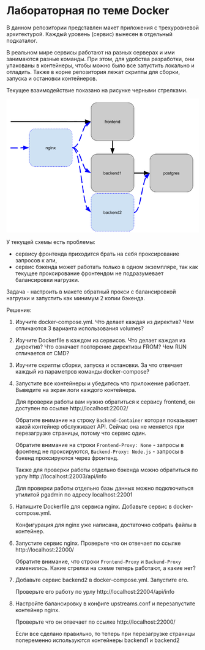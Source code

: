 # Лабораторная по теме Docker

В данном репозитории представлен макет приложения с трехуровневой архитектурой.
Каждый уровень (сервис) вынесен в отдельный подкаталог.

В реальном мире сервисы работают на разных серверах и ими занимаются разные команды.
При этом, для удобства разработки, они упакованы в контейнеры, чтобы можно было все запустить локально и отладить.
Также в корне репозитория лежат скрипты для сборки, запуска и остановки контейнеров.

Текущее взаимодействие показано на рисунке черными стрелками.

![Схема сервисов](javatech-docker-example.png)

У текущей схемы есть проблемы:
 - сервису фронтенда приходится брать на себя проксирование запросов к апи,
 - сервис бэкенда может работать только в одном экземпляре, так как текущее проксирование фронтендом не подразумевает балансировки нагрузки.

Задача - настроить в макете обратный прокси с балансировкой нагрузки и запустить как минимум 2 копии бэкенда.

Решение:
1. Изучите docker-compose.yml. Что делает каждая из директив? Чем отличаются 3 варианта использования volumes?
2. Изучите Dockerfile в каждом из сервисов. Что делает каждая из директив? Что означает повторение директивы FROM? Чем RUN отличается от CMD?
3. Изучите скрипты сборки, запуска и остановки. За что отвечает каждый из параметров команды docker-compose?
4. Запустите все контейнеры и убедитесь что приложение работает. Выведите на экран логи каждого контейнера.

    Для проверки работы вам нужно обратиться к сервису frontend, он доступен по ссылке http://localhost:22002/

    Обратите внимание на строку `Backend-Container` которая показывает какой контейнер обслуживает API.
    Сейчас она не меняется при перезагрузке страницы, потому что сервис один.
    
    Обратите внимание на строки `Frontend-Proxy: None` - запросы в фронтенд не проксируются,
    `Backend-Proxy: Node.js` - запросы в бэкенд проксируются через фронтенд.

    Также для проверки работы отдельно бэкенда можно обратиться по урлу http://localhost:22003/api/info
    
    Для проверки работы отдельно базы данных можно подключиться утилитой pgadmin по адресу localhost:22001

5. Напишите Dockerfile для сервиса nginx. Добавьте сервис в docker-compose.yml.

    Конфигурация для nginx уже написана, достаточно собрать файлы в контейнер.
    
6. Запустите сервис nginx. Проверьте что он отвечает по ссылке http://localhost:22000/

    Обратите внимание, что строки `Frontend-Proxy` и `Backend-Proxy` изменились.
    Какие стрелки на схеме теперь работают, а какие нет?

7. Добавьте сервис backend2 в docker-compose.yml. Запустите его.

    Проверьте его работу по урлу http://localhost:22004/api/info

8. Настройте балансировку в конфиге upstreams.conf и перезапустите контейнер nginx.

    Проверьте что он отвечает по ссылке http://localhost:22000/
    
    Если все сделано правильно, то теперь при перезагрузке страницы 
    попеременно используются контейнеры backend1 и backend2
